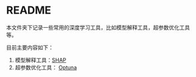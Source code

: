 # README

本文件夹下记录一些常用的深度学习工具，比如模型解释工具，超参数优化工具等。

目前主要内容如下：

1. 模型解释工具：[SHAP](https://github.com/slundberg/shap)
2. 超参数优化工具： [Optuna](https://github.com/optuna/optuna)
